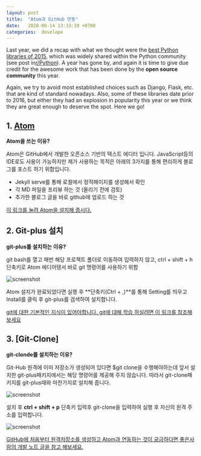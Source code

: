 ```yaml
---
layout: post
title:  "Atom과 GitHub 연동"
date:   2020-06-14 13:33:10 +0700
categories:  develope
---
```


Last year, we did a recap with what we thought were the [best Python libraries of 2015](https://tryolabs.com/blog/2015/12/15/top-10-python-libraries-of-2015/), which was widely shared within the Python community (see post in[r/Python](https://www.reddit.com/r/Python/comments/3wyiuv/top_10_python_libraries_of_2015/)). A year has gone by, and again it is time to give due credit for the awesome work that has been done by the **open source community** this year.

Again, we try to avoid most established choices such as Django, Flask, etc. that are kind of standard nowadays. Also, some of these libraries date prior to 2016, but either they had an explosion in popularity this year or we think they are great enough to deserve the spot. Here we go!

## 1. [Atom](https://atom.io/)

**Atom을 쓰는 이유?**

Atom은 GitHub에서 개발한 오픈소스 기반의 텍스트 에디터 입니다. JavaScript등의 IDE로도 사용이 가능하지만 제가 사용하는 목적은 아래의 3가지를 통해 편리하게 블로그를 포스트 하기 위함입니다.

* Jekyll serve를 통해 로컬에서 정적페이지를 생성해서 확인
* 각 MD 파일을 프리뷰 하는 것 (올리기 전에 검토)
* 추가한 블로그 글을 바로 github에 업로드 하는 것

[이 링크를 눌려 Atom을 설치해 줍시다.](https://atom.io/)

## 2. Git-plus 설치

**git-plus를 설치하는 이유?**

git bash를 열고 매번 해당 프로젝트 폴더로 이동하여 입력하지 않고, ctrl + shift + h 단축키로 Atom 에디어텡서 바로 git 명령어를 사용하기 위함

![screenshot](static\img\_posts\gitplusInstall.PNG)

Atom 설치가 완료되었다면 실행 후 **단축키(Ctrl + ,)**를 통해 Setting를 띄우고 Install를 클릭 후 git-plus를 검색하여 설치합니다.

[git에 대한 기본적인 지식이 있어야합니다. git에 대해 학습 하실려면 이 링크를 참조해보세요](https://rogerdudler.github.io/git-guide/index.ko.html)

## 3. [Git-Clone]

**git-clonde를 설치하는 이유?**

Git-Hub 원격에 이미 저장소가 생성되어 있다면 $git clone을 수행해야하는데 앞서 설치한 git-plus패키지에서는 해당 명령어를 제공해 주지 않습니다.
따라서 git-clone패키지를 git-plus때와 마찬가지로 설치해 줍니다.

![screenshot](static\img\_posts\gitcloneInstall.PNG)

설치 후 **ctrl + shift + p** 단축키 입력후 git-clone을 입력하여 실행 후 자신의 원격 주소를 입력합니다.

![screenshot](static\img\_posts\gitcloneget.PNG)

[GitHub에 처음부터 원격저장소를 생성하고 Atom과 연동하는 것이  궁금하다면 좋은사람의 개발 노트 글을 참고 해보세요.](https://niceman.tistory.com/105)
